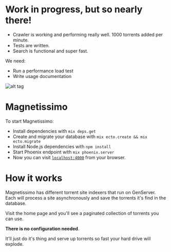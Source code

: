 # Work in progress, but so nearly there!

- Crawler is working and performing really well. 1000 torrents added per minute.
- Tests are written.
- Search is functional and super fast.

We need:

- Run a performance load test
- Write usage documentation

![alt tag](http://i.imgur.com/LzzWlk0.png)

# Magnetissimo

To start Magnetissimo:

  * Install dependencies with `mix deps.get`
  * Create and migrate your database with `mix ecto.create && mix ecto.migrate`
  * Install Node.js dependencies with `npm install`
  * Start Phoenix endpoint with `mix phoenix.server`
  * Now you can visit [`localhost:4000`](http://localhost:4000) from your browser.

# How it works

Magnetissimo has different torrent site indexers that run on GenServer. Each
will process a site asynchronously and save the torrents it's find in the
database.

Visit the home page and you'll see a paginated collection of torrents you can
use.

**There is no configuration needed**.

It'll just do it's thing and serve up torrents so fast your hard drive will
explode.
